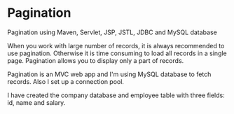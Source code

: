 # Pagination
Pagination using Maven, Servlet, JSP, JSTL, JDBC and MySQL database

When you work with large number of records, it is always recommended to use pagination. Otherwise it is time consuming to 
load all records in a single page. Pagination allows you to display only a part of records.

Pagination is an MVC web app and I'm using MySQL database to fetch records. Also I set up a connection pool.

I have created the company database and employee table with three fields: id, name and salary.
